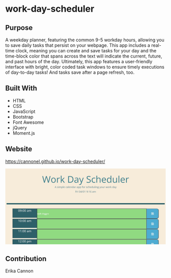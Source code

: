# work-day-scheduler

## Purpose
A weekday planner, featuring the common 9-5 workday hours, allowing you to save daily tasks that persist on your webpage. This app includes a real-time clock, meaning you can create and save tasks for your day and the time-block color that spans across the text will indicate the current, future, and past hours of the day. Ultimately, this app features a user-friendly interface with bright, color coded task windows to ensure timely executions of day-to-day tasks! And tasks save after a page refresh, too.

## Built With
- HTML
- CSS
- JavaScript
- Bootstrap
- Font Awesome
- jQuery
- Moment.js

## Website
https://cannonel.github.io/work-day-scheduler/


<img src=".\Untitled.jpg"></img>

## Contribution

Erika Cannon
